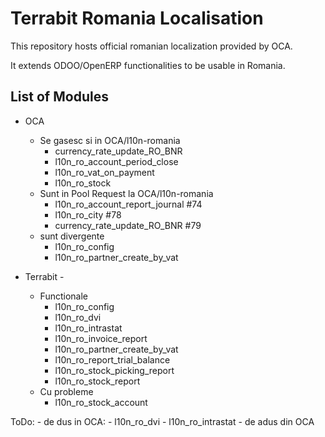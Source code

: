 
Terrabit Romania Localisation
=========================

This repository hosts official romanian localization provided by OCA.

It extends ODOO/OpenERP functionalities to be usable in Romania.


List of Modules
---------------

* OCA
    - Se gasesc si in OCA/l10n-romania
        - currency_rate_update_RO_BNR 
        - l10n_ro_account_period_close 
        - l10n_ro_vat_on_payment
        - l10n_ro_stock
    - Sunt in Pool Request la OCA/l10n-romania
        - l10n_ro_account_report_journal  #74
        - l10n_ro_city  #78
        - currency_rate_update_RO_BNR #79
     - sunt divergente
        - l10n_ro_config 
        - l10n_ro_partner_create_by_vat

* Terrabit - 
    - Functionale
        - l10n_ro_config   
        - l10n_ro_dvi
        - l10n_ro_intrastat
        - l10n_ro_invoice_report
        - l10n_ro_partner_create_by_vat
        - l10n_ro_report_trial_balance
        - l10n_ro_stock_picking_report
        - l10n_ro_stock_report
    - Cu probleme
        - l10n_ro_stock_account
        
        
ToDo:
    - de dus in OCA:
        - l10n_ro_dvi
        - l10n_ro_intrastat
    - de adus din OCA
        
   
 